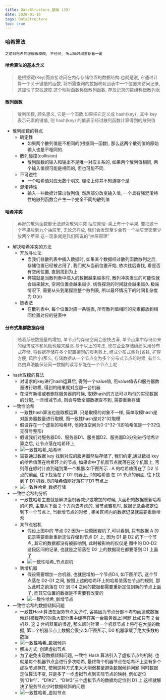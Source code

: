 ```yaml
---
title: DataStructure_基础 (39)
date: 2020-01-16
tags: DataStructure
toc: true
---
```


### 哈希算法
    之前对哈希的理解很模糊, 不经问, 所以抽时间重新看一遍

<!-- more -->

#### 哈希算法的基本含义
> 是根据键(Key)而直接访问在内存存储位置的数据结构.也就是说, 它通过计算一个关于键值的函数, 将所需查询的数据映射到表中一个位置来访问记录, 这加快了查找速度.这个映射函数称做散列函数, 存放记录的数组称做散列表

#### 散列函数
> 散列函数, 顾名思义, 它是一个函数.如果把它定义成 hash(key) , 其中 key 表示元素的键值, 则 hash(key) 的值表示经过散列函数计算得到的散列值
- 散列函数的特点
    * 确定性
        * 如果两个散列值是不相同的(根据同一函数), 那么这两个散列值的原始输入也是不相同的.
    * 散列碰撞(collision)
        * 散列函数的输入和输出不是唯一对应关系的, 如果两个散列值相同, 两个输入值很可能是相同的, 但也可能不同.
    * 不可逆性
        * 一个哈希值对应无数个明文, 理论上你并不知道哪个是
    * 混淆特性
        * 输入一些数据计算出散列值, 然后部分改变输入值, 一个具有强混淆特性的散列函数会产生一个完全不同的散列值

#### 哈希冲突
> 再好的散列函数都无法避免散列冲突
> 抽屉原理: 桌上有十个苹果, 要把这十个苹果放到九个抽屉里, 无论怎样放, 我们会发现至少会有一个抽屉里面至少放两个苹果.这一现象就是我们所说的“抽屉原理”
- 解决哈希冲突的方法
    * 开放寻址法
        * 当我们往散列表中插入数据时, 如果某个数据经过散列函数散列之后, 存储位置已经被占用了, 我们就从当前位置开始, 依次往后查找, 看是否有空闲位置, 直到找到为止
        * 弊端就是当散列表中插入的数据越来越多时, 散列冲突发生的可能性就会越来越大, 空闲位置会越来越少, 线性探测的时间就会越来越久.极端情况下, 需要从头到尾探测整个散列表, 所以最坏情况下的时间复杂度为 O(n)
    * 链表法
        * 在散列表中, 每个位置对应一条链表, 所有散列值相同的元素都放到相同位置对应的链表中

#### 分布式集群数据存储
> 随着系统数据量的增加, 单节点的存储空间会很快占满, 单节点集中存储带来的经济成本和风险也越来越高.基于以上的考虑, 现在企业存储纷纷采用分布式存储, 将数据存储在多个配置相同的服务器上, 组成分布式集群(省钱, 扩容方便, 风险小)那么, 存储数据从一个节点变为多个分布式节点的时候, 有什么路由算法能保证同一数据的读写都能在一个节点上呢
- hash取模的算法
    * 对请求的key进行hash运算后, 得到一个value值, 用value值去和服务器数量进行取模, 得到的结果就对应那一台机器
    * 在没有新增或者删除服务器的时候, 取模hash的方法可以均匀的实现数据的分配, 一旦增减节点, 则会导致全部数据查不到, 需要重新存储
- 一致性哈希
    * 一致性hash算法也是取模运算, 只是取模的对象不一样, 简单取模hash是对服务器数量进行取模, 而一致性hash是对2^32取模
    * 假设存在一个虚拟的哈希环, 他的值空间为0-2^32-1(即哈希值是一个32位无符号整形)
    * 假设我们对服务器D0、服务器D1、服务器D2、服务器D3分别进行哈希计算之后, 让节点落在哈希环上, 
    * ![一致性哈希_哈希环](/img/20200116_1.png)
    * 需要通过数据 key 找到对应的服务器然后存储了, 我们约定,通过数据 key 的哈希值落在哈希环上的节点, 如果命中了机器节点就落在这个机器上, 否则落在顺时针直到碰到第一个机器.如下图所示 : A 的哈希值落在了 D2 节点的前面, 往下找落在了 D2 机器上, D的哈希值 在 D1 节点的前面, 往下找到了 D1 机器, B的哈希值刚好落在了D1 节点上
    * ![一致性哈希_数据存储](/img/20200116_2.png)
- 一致性哈希的分析
    * 一致性哈希主要就是解决当机器减少或增加的时候, 大面积的数据重新哈希的问题, 主要从下面 2 个方向去考虑的, 当节点宕机时, 数据记录会被定位到下一个节点上, 当新增节点的时候 , 相关区间内的数据记录就需要重新哈希
    * 某节点宕机
        * 假设上图中的 节点 D2 因为一些原因宕机了,可以看到, 只有数据 A 的记录需要重新重新定位存储到节点 D1 上, 因为 D1 是 D2 的下一个节点, 其它的数据都没有被影响到, 此时被影响的仅仅是 图中的 D0-D2 这段区间的记录, 也就是之前落在 D2 上的数据现在都要落到 D1 上面了
        * ![一致性哈希_节点宕机](/img/20200116_3.png)
    * 新增机器
        * 假设需要增加一台机器, 也就是增加一个节点D4, 如下图所示, 这个节点落在 D2-D1 之间, 按照上述的哈希环上的哈希值落在节点的规则, 那么此时之前落在 D2 到 D4 之间的数据都需要重新定位到新的节点上面了, 而其它位置的数据是不需要有改变的
        * ![一致性哈希_新增节点](/img/20200116_4.png)
- 一致性哈希的数据倾斜问题
    * 一致性Hash算法在服务节点太少时, 容易因为节点分部不均匀而造成数据倾斜(被缓存的对象大部分集中缓存在某一台服务器上)问题.比如只有 2 台机器, 这 2 台机器离的很近, 那么顺时针第一个机器节点上将存在大量的数据, 第二个机器节点上数据会很少.如下图所示, D0 机器承载了绝大多数的数据
    * ![一致性哈希_数据倾斜](/img/20200116_5.png)
    * 解决方式: 创建虚拟节点
    * 为了避免出现数据倾斜问题, 一致性 Hash 算法引入了虚拟节点的机制, 也就是每个机器节点会进行多次哈希, 最终每个机器节点在哈希环上会有多个虚拟节点存在, 使用这种方式来大大削弱甚至避免数据倾斜问题.同时数据定位算法不变, 只是多了一步虚拟节点到实际节点的映射, 例如定位到“D1#1”、“D1#2”、“D1#3”三个虚拟节点的数据均定位到 D1 上.这样就解决了服务节点少时数据倾斜的问题
    * ![一致性哈希_虚拟节点](/img/20200116_6.png)







